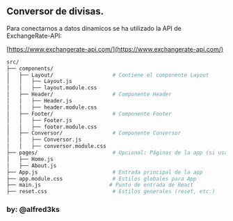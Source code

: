 ## Conversor de divisas.

Para conectarnos a datos dinamicos se ha utilizado la API de ExchangeRate-API:

[https://www.exchangerate-api.com/](https://www.exchangerate-api.com/)

```bash
src/
├── components/
│   ├── Layout/                   # Contiene el componente Layout
│   │   ├── Layout.js
│   │   ├── layout.module.css
│   ├── Header/                   # Componente Header
│   │   ├── Header.js
│   │   ├── header.module.css
│   ├── Footer/                   # Componente Footer
│   │   ├── Footer.js
│   │   ├── footer.module.css
│   ├── Conversor/                # Componente Conversor
│   │   ├── Conversor.js
│   │   ├── conversor.module.css
├── pages/                        # Opcional: Páginas de la app (si usas rutas)
│   ├── Home.js
│   ├── About.js
├── App.js                        # Entrada principal de la app
├── app.module.css                # Estilos globales para App
├── main.js                      # Punto de entrada de React
├── reset.css                     # Estilos generales (reset, etc.)
```

### by: @alfred3ks
